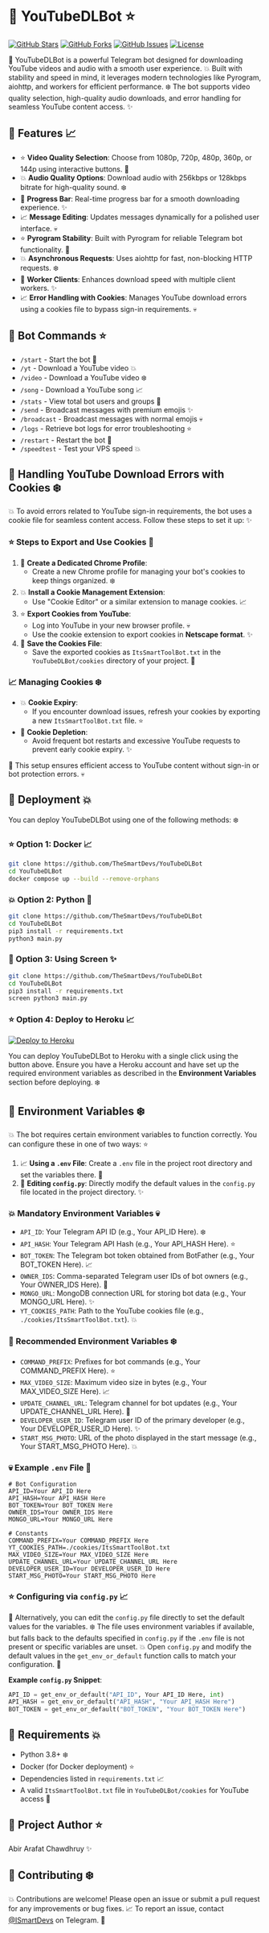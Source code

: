 
# 🌟 YouTubeDLBot ⭐️

[![GitHub Stars](https://img.shields.io/github/stars/TheSmartDevs/YouTubeDLBot?style=social)](https://github.com/TheSmartDevs/YouTubeDLBot/stargazers) 
[![GitHub Forks](https://img.shields.io/github/forks/TheSmartDevs/YouTubeDLBot?style=social)](https://github.com/TheSmartDevs/YouTubeDLBot/network) 
[![GitHub Issues](https://img.shields.io/github/issues/TheSmartDevs/YouTubeDLBot)](https://github.com/TheSmartDevs/YouTubeDLBot/issues) 
[![License](https://img.shields.io/github/license/TheSmartDevs/YouTubeDLBot)](https://github.com/TheSmartDevs/YouTubeDLBot/blob/main/LICENSE)

🌟 YouTubeDLBot is a powerful Telegram bot designed for downloading YouTube videos and audio with a smooth user experience. 💥 Built with stability and speed in mind, it leverages modern technologies like Pyrogram, aiohttp, and workers for efficient performance. ❄️ The bot supports video quality selection, high-quality audio downloads, and error handling for seamless YouTube content access. ✨

## 🌟 Features 📈

- ⭐️ **Video Quality Selection**: Choose from 1080p, 720p, 480p, 360p, or 144p using interactive buttons. 👀
- 💥 **Audio Quality Options**: Download audio with 256kbps or 128kbps bitrate for high-quality sound. ❄️
- 🌟 **Progress Bar**: Real-time progress bar for a smooth downloading experience. ✨
- 📈 **Message Editing**: Updates messages dynamically for a polished user interface. 💀
- ⭐️ **Pyrogram Stability**: Built with Pyrogram for reliable Telegram bot functionality. 👀
- 💥 **Asynchronous Requests**: Uses aiohttp for fast, non-blocking HTTP requests. ❄️
- 🌟 **Worker Clients**: Enhances download speed with multiple client workers. ✨
- 📈 **Error Handling with Cookies**: Manages YouTube download errors using a cookies file to bypass sign-in requirements. 💀

## 🌟 Bot Commands ⭐️

- `/start` - Start the bot 🌟
- `/yt` - Download a YouTube video 💥
- `/video` - Download a YouTube video ❄️
- `/song` - Download a YouTube song 📈
- `/stats` - View total bot users and groups 👀
- `/send` - Broadcast messages with premium emojis ✨
- `/broadcast` - Broadcast messages with normal emojis 💀
- `/logs` - Retrieve bot logs for error troubleshooting ⭐️
- `/restart` - Restart the bot 🌟
- `/speedtest` - Test your VPS speed 💥

## 🌟 Handling YouTube Download Errors with Cookies ❄️

💥 To avoid errors related to YouTube sign-in requirements, the bot uses a cookie file for seamless content access. Follow these steps to set it up: ✨

### ⭐️ Steps to Export and Use Cookies 👀

1. 🌟 **Create a Dedicated Chrome Profile**:
   - Create a new Chrome profile for managing your bot's cookies to keep things organized. ❄️
2. 💥 **Install a Cookie Management Extension**:
   - Use "Cookie Editor" or a similar extension to manage cookies. 📈
3. ⭐️ **Export Cookies from YouTube**:
   - Log into YouTube in your new browser profile. 💀
   - Use the cookie extension to export cookies in **Netscape format**. ✨
4. 🌟 **Save the Cookies File**:
   - Save the exported cookies as `ItsSmartToolBot.txt` in the `YouTubeDLBot/cookies` directory of your project. 👀

### 📈 Managing Cookies ❄️

- 💥 **Cookie Expiry**:
  - If you encounter download issues, refresh your cookies by exporting a new `ItsSmartToolBot.txt` file. ⭐️
- 🌟 **Cookie Depletion**:
  - Avoid frequent bot restarts and excessive YouTube requests to prevent early cookie expiry. ✨

👀 This setup ensures efficient access to YouTube content without sign-in or bot protection errors. 💀

## 🌟 Deployment 💥

You can deploy YouTubeDLBot using one of the following methods: ❄️

### ⭐️ Option 1: Docker 📈
```bash
git clone https://github.com/TheSmartDevs/YouTubeDLBot
cd YouTubeDLBot
docker compose up --build --remove-orphans
```

### 💥 Option 2: Python 👀
```bash
git clone https://github.com/TheSmartDevs/YouTubeDLBot
cd YouTubeDLBot
pip3 install -r requirements.txt
python3 main.py
```

### 🌟 Option 3: Using Screen ✨
```bash
git clone https://github.com/TheSmartDevs/YouTubeDLBot
cd YouTubeDLBot
pip3 install -r requirements.txt
screen python3 main.py
```

### ⭐️ Option 4: Deploy to Heroku 📈
[![Deploy to Heroku](https://www.herokucdn.com/deploy/button.svg)](https://heroku.com/deploy?template=https://github.com/TheSmartDevs/YouTubeDLBot)

You can deploy YouTubeDLBot to Heroku with a single click using the button above. Ensure you have a Heroku account and have set up the required environment variables as described in the **Environment Variables** section before deploying. ❄️

## 🌟 Environment Variables ❄️

💥 The bot requires certain environment variables to function correctly. You can configure these in one of two ways: ⭐️

1. 📈 **Using a `.env` File**: Create a `.env` file in the project root directory and set the variables there. 👀
2. 🌟 **Editing `config.py`**: Directly modify the default values in the `config.py` file located in the project directory. ✨

### 💥 Mandatory Environment Variables 💀
- `API_ID`: Your Telegram API ID (e.g., Your API_ID Here). ❄️
- `API_HASH`: Your Telegram API Hash (e.g., Your API_HASH Here). ⭐️
- `BOT_TOKEN`: The Telegram bot token obtained from BotFather (e.g., Your BOT_TOKEN Here). 📈
- `OWNER_IDS`: Comma-separated Telegram user IDs of bot owners (e.g., Your OWNER_IDS Here). 👀
- `MONGO_URL`: MongoDB connection URL for storing bot data (e.g., Your MONGO_URL Here). ✨
- `YT_COOKIES_PATH`: Path to the YouTube cookies file (e.g., `./cookies/ItsSmartToolBot.txt`). 💥

### 🌟 Recommended Environment Variables ❄️
- `COMMAND_PREFIX`: Prefixes for bot commands (e.g., Your COMMAND_PREFIX Here). ⭐️
- `MAX_VIDEO_SIZE`: Maximum video size in bytes (e.g., Your MAX_VIDEO_SIZE Here). 📈
- `UPDATE_CHANNEL_URL`: Telegram channel for bot updates (e.g., Your UPDATE_CHANNEL_URL Here). 👀
- `DEVELOPER_USER_ID`: Telegram user ID of the primary developer (e.g., Your DEVELOPER_USER_ID Here). ✨
- `START_MSG_PHOTO`: URL of the photo displayed in the start message (e.g., Your START_MSG_PHOTO Here). 💥

### 💀 Example `.env` File 🌟
```env
# Bot Configuration
API_ID=Your API_ID Here
API_HASH=Your API_HASH Here
BOT_TOKEN=Your BOT_TOKEN Here
OWNER_IDS=Your OWNER_IDS Here
MONGO_URL=Your MONGO_URL Here

# Constants
COMMAND_PREFIX=Your COMMAND_PREFIX Here
YT_COOKIES_PATH=./cookies/ItsSmartToolBot.txt
MAX_VIDEO_SIZE=Your MAX_VIDEO_SIZE Here
UPDATE_CHANNEL_URL=Your UPDATE_CHANNEL_URL Here
DEVELOPER_USER_ID=Your DEVELOPER_USER_ID Here
START_MSG_PHOTO=Your START_MSG_PHOTO Here
```

### ⭐️ Configuring via `config.py` 📈
🌟 Alternatively, you can edit the `config.py` file directly to set the default values for the variables. ❄️ The file uses environment variables if available, but falls back to the defaults specified in `config.py` if the `.env` file is not present or specific variables are unset. 💥 Open `config.py` and modify the default values in the `get_env_or_default` function calls to match your configuration. 👀

**Example `config.py` Snippet**:
```python
API_ID = get_env_or_default("API_ID", Your API_ID Here, int)
API_HASH = get_env_or_default("API_HASH", "Your API_HASH Here")
BOT_TOKEN = get_env_or_default("BOT_TOKEN", "Your BOT_TOKEN Here")
```

## 🌟 Requirements 💥

- Python 3.8+ ❄️
- Docker (for Docker deployment) ⭐️
- Dependencies listed in `requirements.txt` 📈
- A valid `ItsSmartToolBot.txt` file in `YouTubeDLBot/cookies` for YouTube access 👀

## 🌟 Project Author ⭐️

Abir Arafat Chawdhruy ✨

## 🌟 Contributing ❄️

💥 Contributions are welcome! Please open an issue or submit a pull request for any improvements or bug fixes. 📈 To report an issue, contact [@ISmartDevs](t.me/ISmartDevs) on Telegram. 👀
